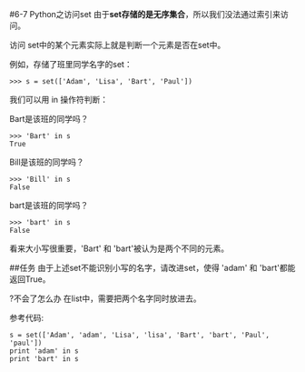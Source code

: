 #6-7 Python之访问set
由于**set存储的是无序集合**，所以我们没法通过索引来访问。

访问 set中的某个元素实际上就是判断一个元素是否在set中。

例如，存储了班里同学名字的set：

	>>> s = set(['Adam', 'Lisa', 'Bart', 'Paul'])
我们可以用 in 操作符判断：

Bart是该班的同学吗？

	>>> 'Bart' in s
	True
Bill是该班的同学吗？

	>>> 'Bill' in s
	False
bart是该班的同学吗？

	>>> 'bart' in s
	False
看来大小写很重要，'Bart' 和 'bart'被认为是两个不同的元素。

##任务
由于上述set不能识别小写的名字，请改进set，使得 'adam' 和 'bart'都能返回True。

?不会了怎么办
在list中，需要把两个名字同时放进去。

参考代码:

	s = set(['Adam', 'adam', 'Lisa', 'lisa', 'Bart', 'bart', 'Paul', 'paul'])
	print 'adam' in s
	print 'bart' in s
